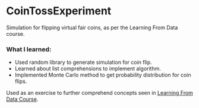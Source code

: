 # CoinTossExperiment
Simulation for flipping virtual fair coins, as per the Learning From Data course.

### What I learned:

* Used random library to generate simulation for coin flip.
* Learned about list comprehensions to implement algorithm.
* Implemented Monte Carlo method to get probability distribution for coin flips.

Used as an exercise to further comprehend concepts seen in [Learning From Data Course](http://book.caltech.edu/bookforum/index.php).

